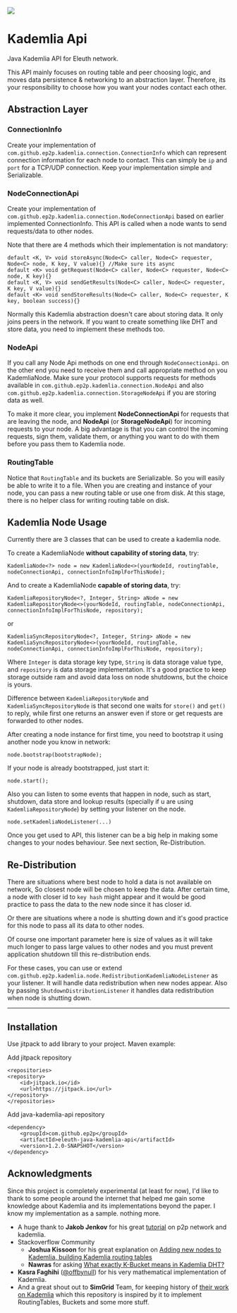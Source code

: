 [![](https://jitpack.io/v/ep2p/eleuth-java-kademlia-api.svg)](https://jitpack.io/#ep2p/eleuth-java-kademlia-api)

# Kademlia Api
Java Kademlia API for Eleuth network.

This API mainly focuses on routing table and peer choosing logic, and moves data persistence & networking to an abstraction layer.
Therefore, its your responsibility to choose how you want your nodes contact each other.

## Abstraction Layer

### ConnectionInfo
Create your implementation of `com.github.ep2p.kademlia.connection.ConnectionInfo` which can represent connection information for each node to contact.
This can simply be `ip` and `port` for a TCP/UDP connection. Keep your implementation simple and Serializable.

### NodeConnectionApi
Create your implementation of `com.github.ep2p.kademlia.connection.NodeConnectionApi` based on earlier implemented ConnectionInfo. This API is called when a node wants to send requests/data to other nodes.

Note that there are 4 methods which their implementation is not mandatory:
```
default <K, V> void storeAsync(Node<C> caller, Node<C> requester,  Node<C> node, K key, V value){} //Make sure its async
default <K> void getRequest(Node<C> caller, Node<C> requester, Node<C> node, K key){}
default <K, V> void sendGetResults(Node<C> caller, Node<C> requester, K key, V value){}
default <K> void sendStoreResults(Node<C> caller, Node<C> requester, K key, boolean success){}
```

Normally this Kademlia abstraction doesn't care about storing data. It only joins peers in the network. If you want to create something like DHT and store data, you need to implement these methods too.

### NodeApi
If you call any Node Api methods on one end through `NodeConnectionApi`. on the other end you need to receive them and call appropriate method on you KademliaNode.
Make sure your protocol supports requests for methods available in `com.github.ep2p.kademlia.connection.NodeApi` and also `com.github.ep2p.kademlia.connection.StorageNodeApi` if you are storing data as well.

To make it more clear, you implement **NodeConnectionApi** for requests that are leaving the node, and **NodeApi** (or **StorageNodeApi**) for incoming requests to your node. A big advantage is that you can control the incoming requests, sign them, validate them, or anything you want to do with them before you pass them to Kademlia node.

### RoutingTable
Notice that `RoutingTable` and its buckets are Serializable. So you will easily be able to write it to a file. When you are creating and instance of your node, you can pass a new routing table or use one from disk.
At this stage, there is no helper class for writing routing table on disk.

## Kademlia Node Usage

Currently there are 3 classes that can be used to create a kademlia node.

To create a KademliaNode **without capability of storing data**, try:

```
KademliaNode<?> node = new KademliaNode<>(yourNodeId, routingTable, nodeConnectionApi, connectionInfoImplForThisNode);
```

And to create a KademliaNode **capable of storing data**, try:

```
KademliaRepositoryNode<?, Integer, String> aNode = new KademliaRepositoryNode<>(yourNodeId, routingTable, nodeConnectionApi, connectionInfoImplForThisNode, repository);
```
or
```
KademliaSyncRepositoryNode<?, Integer, String> aNode = new KademliaSyncRepositoryNode<>(yourNodeId, routingTable, nodeConnectionApi, connectionInfoImplForThisNode, repository);
```
Where `Integer` is data storage key type, `String` is data storage value type, and `repository` is data storage implementation. It's a good practice to keep storage outside ram and avoid data loss on node shutdowns, but the choice is yours.

Difference between `KademliaRepositoryNode` and `KademliaSyncRepositoryNode` is that second one waits for `store()` and `get()` to reply, while first one returns an answer even if store or get requests are forwarded to other nodes.

After creating a node instance for first time, you need to bootstrap it using another node you know in network:
```
node.bootstrap(bootstrapNode);
```

If your node is already bootstrapped, just start it:
```
node.start();
``` 

Also you can listen to some events that happen in node, such as start, shutdown, data store and lookup results (specially if u are using `KademliaRepositoryNode`) by setting your listener on the node.
```
node.setKademliaNodeListener(...)
```
Once you get used to API, this listener can be a big help in making some changes to your nodes behaviour. See next section, Re-Distribution.

## Re-Distribution

There are situations where best node to hold a data is not available on network, So closest node will be chosen to keep the data. After certain time, a node with closer id to `key hash` might appear and it would be good practice to pass the data to the new node since it has closer id.

Or there are situations where a node is shutting down and it's good practice for this node to pass all its data to other nodes.

Of course one important parameter here is size of values as it will take much longer to pass large values to other nodes and you must prevent application shutdown till this re-distribution ends.

For these cases, you can use or extend `com.github.ep2p.kademlia.node.RedistributionKademliaNodeListener` as your listener. It will handle data redistribution when new nodes appear. Also by passing `ShutdownDistributionListener` it handles data redistribution when node is shutting down.

---

## Installation

Use jitpack to add library to your project. Maven example:

Add jitpack repository
```
<repositories>
<repository>
    <id>jitpack.io</id>
    <url>https://jitpack.io</url>
</repository>
</repositories>
```

Add java-kademlia-api repository
```
<dependency>
    <groupId>com.github.ep2p</groupId>
    <artifactId>eleuth-java-kademlia-api</artifactId>
    <version>1.2.0-SNAPSHOT</version>
</dependency>
```

## Acknowledgments

Since this project is completely experimental (at least for now), I'd like to thank to some people around the internet that helped me gain some knowledge about Kademlia and its implementations beyond the paper.
I know my implementation as a sample. nothing more.

- A huge thank to  **Jakob Jenkov** for his great [tutorial](http://tutorials.jenkov.com/p2p/index.html) on p2p network and kademlia.
- Stackoverflow Community
    - **Joshua Kissoon** for his great explanation on [Adding new nodes to Kademlia, building Kademlia routing tables](https://stackoverflow.com/a/22740578/5197662)
    - **Nawras** for asking [What exactly K-Bucket means in Kademlia DHT?](https://stackoverflow.com/q/54341261/5197662)
- **Kasra Faghihi** ([@offbynull](https://github.com/offbynull)) for his very mathematical implementation of Kademlia.
- And a great shout out to **SimGrid** Team, for keeping history of [their work on Kademlia](https://gitlab.inria.fr/simgrid/simgrid/-/tree/ce2e676ad127f782b9c959499ab1c042195e411a/examples/java/kademlia) which this repository is inspired by it to implement RoutingTables, Buckets and some more stuff. 
